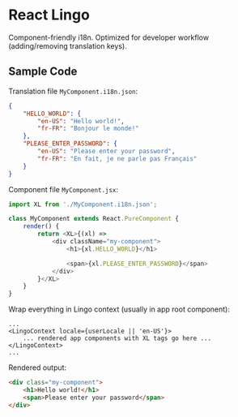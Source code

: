 # React Lingo

Component-friendly i18n. Optimized for developer workflow (adding/removing translation keys).

## Sample Code

Translation file `MyComponent.i18n.json`:

```json
{
    "HELLO_WORLD": {
        "en-US": "Hello world!",
        "fr-FR": "Bonjour le monde!"
    },
    "PLEASE_ENTER_PASSWORD": {
        "en-US": "Please enter your password",
        "fr-FR": "En fait, je ne parle pas Français"
    }
}
```

Component file `MyComponent.jsx`:

```js
import XL from './MyComponent.i18n.json';

class MyComponent extends React.PureComponent {
    render() {
        return <XL>{(xl) =>
            <div className="my-component">
                <h1>{xl.HELLO_WORLD}</h1>

                <span>{xl.PLEASE_ENTER_PASSWORD}</span>
            </div>
        }</XL>
    }
}
```

Wrap everything in Lingo context (usually in app root component):

```
...
<LingoContext locale={userLocale || 'en-US'}>
    ... rendered app components with XL tags go here ...
</LingoContext>
...
```

Rendered output:

```html
<div class="my-component">
    <h1>Hello world!</h1>
    <span>Please enter your password</span>
</div>
```
